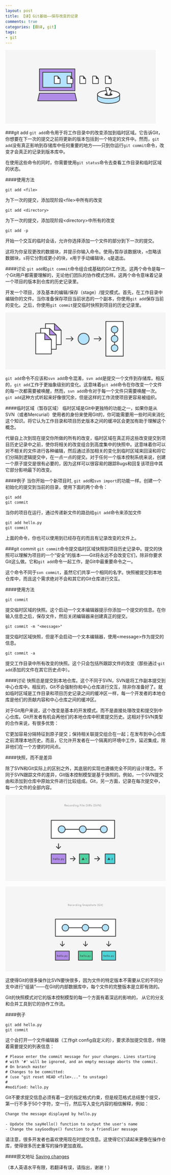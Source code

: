 ```yaml
---
layout: post
title: 【译】Git基础——保存改变的记录
comments: true
categories: [翻译, git]
tags: 
- git
---
```

![git-save](/img/git-save-1.png)


###git add
`git add`命令用于将工作目录中的改变添加到临时区域。它告诉Git，你想要在下一次的提交之前将更新的版本包括到一个特定的文件中。然而，`git add`没有真正影响到存储库中任何重要的地方——只到你运行`git commit`命令，改变才会真正的记录到版本库中。

在使用这些命令的同时，你需要使用`git status`命令去查看工作目录和临时区域的状态。
<!--more-->
####使用方法
<pre><code>git add &lt;file&gt;</code></pre>
为下一次的提交，添加现阶段&lt;file&gt;中所有的改变

	git add <directory>

为下一次的提交，添加现阶段&lt;directory&gt;中所有的改变

	git add -p

开始一个交互的临时会话，允许你选择添加一个文件的部分到下一次的提交。

这将为你呈现更改的数据块，并提示你输入命令。使用`y`暂存该数据块，`n`忽略该数据块，`s`将它分割成更小的块，`e`用于手动编辑块，`q`是退出。

####讨论
`git add`和`git commit`命令组合成基础的Git工作流。这两个命令是每一个Git用户都需要理解的，无论他们团队的协作模式怎样。这两个命令意味着记录一个项目的版本到仓库的历史记录里。

开发一个项目，涉及基本的编辑/保存（stage）/提交模式。首先，在工作目录中编辑你的文件。当你准备保存项目当前状态的一个副本，你使用`git add`保存当前的变化。之后，你使用`git commit`提交临时快照到项目的历史记录里。   

![stage](/img/git-save-2.png)

`git add`命令不应该和`svn add`命令混淆，`svn add`是提交一个文件到存储库。相反的，`git add`工作于更抽象级别的变化。这意味着`git add`命令在你改变一个文件的每一次都需要被唤醒，然而，`svn add`命令对于每一个文件只需要唤醒一次。`git add`这种方式听起来好像很冗余，但是这样的工作流使项目更容易被组织。

####临时区域（暂存区域）
临时区域是Git中更独特的功能之一，如果你是从SVN（或者Mercurial）使用者的身份来使用Git的，你可能需要用一些时间来消化这个知识。将它认为工作目录和项目历史版本之间的缓冲区会更加有助于理解这个概念。

代替自上次到现在提交你所做的所有的改变，临时区域在真正将这些改变提交到项目历史记录中之前，使你将相关的改变组合到高度集中的快照中。这意味着你可以对不相关的文件进行各种编辑，然后通过添加相关的变化到临时区域来回滚和将它们分隔到逻辑提交中，在一点一点的提交。对于任何一个版本控制系统来说，创建一个原子提交是很有必要的，因为这样可以很容易的跟踪Bugs和回复该项目中其它部分影响最下的改变。

####例子
当你开始一个新项目时, `git add`和`svn import`的功能一样。创建一个初始化的提交到当前的目录，使用下面的两个命令：

	git add
	git commit

当你的项目在运行，通过传递新文件的路劲给`git add`命令来添加文件

	git add hello.py
	git commit	

上面的命令，你也可以使用到已经存在的而且有记录改变的文件上。

###git commit
`git commit`命令提交临时区域快照到项目历史记录中。提交的快照可以理解为项目的一个“安全”的版本——Git将永远不会改变它们，除非你要求Git这么做。它和`git add`命令一起工作，是Git中最重要命令之一。

这个命令不同于`svn commit`，虽然它们共享一个相同的名字。快照被提交到本地仓库中，而且这个需求绝对不会和其它的Git仓库进行交互。

####使用方法

	git commit

提交临时区域的快照。这个启动一个文本编辑器提示你添加一个提交的信息。在你输入信息之后，保存文件，然后关闭编辑器来创建真正的提交。

	git commit -m "<message>"

提交临时区域快照，但是不会启动一个文本编辑器，使用&lt;message&gt;作为提交的信息。

	git commit -a

提交工作目录中所有改变的快照。这个只会包括所跟踪文件的改变（那些通过·`git add`添加的文件在其它历史点中）。

####讨论
快照总是提交到本地仓库。这个不同于SVN，SVN是将工作副本提交到中心仓库中。相反的，Git不会强制你和中心仓库进行交互，除非你准备好了。就如临时区域是工作目录和项目历史记录之间的缓冲区一样，每一个开发者的本地仓库是他们的贡献内容和中心仓库之间的缓冲区。

对于Git用户来说，这个改变是基本的开发模式。而不是直接处理改变和提交到中心仓库。Git开发者有机会再他们的本地仓库中积累提交历史。这相对于SVN类型的合作来说，有很多优势：

它更加容易分隔特征到原子提交；保持相关联提交组合在一起；在发布到中心仓库之前清理本地历史。而且，它允许开发者在一个隔离的环境中工作，延迟集成，除非他们在一个方便的时间点。

####快照，而不是差异

除了SVN和Git实际上的区别之外，其底层的实现也遵循完全不同的设计理念。不同于SVN跟踪文件的差异，Git版本控制模型是基于快照的。例如，一个SVN提交由和添加到仓库中原始文件进行比较组成。Git，另一方面，记录在每次提交中，每一个文件的全部内容。

![svn](/img/git-save-4.png)    

![git](/img/git-save-6.png)

这使得Git的很多操作比SVN要快很多，因为文件的特定版本不需要从它的不同分支中进行“组装”——在Git的内部数据库中，每个文件的完整版本是立即有效的。

Git的快照模式对它的版本控制模型的每一个方面有着深远的影响的， 从它的分支和合并工具到它的协作工作流。

####例子

	git add hello.py
	git commit

这个会打开一个文件编辑器（工作git config自定义的），要求添加提交信息，伴随着需要提交的列表信息：

	# Please enter the commit message for your changes. Lines starting
	# with '#' will be ignored, and an empty message aborts the commit.
	# On branch master
	# Changes to be committed:
	# (use "git reset HEAD <file>..." to unstage)
	#
	#modified: hello.py

Git不要求提交信息必须有着一定的指定格式约束，但是规范格式总结整个提交，第一行不多于50个字符，空一行，然后写入变化内容的相信解释，例如：

	Change the message displayed by hello.py

	- Update the sayHello() function to output the user's name
	- Change the sayGoodbye() function to a friendlier message

请注意，很多开发者也喜欢使用现在时提交信息。这使得它们读起来更像在操作仓库，使得很多历史重写的操作更加直观。


####原文地址
[Saving changes](https://www.atlassian.com/git/tutorials/saving-changes)

（本人英语水平有限，若翻译有误，请指出，谢谢！）
